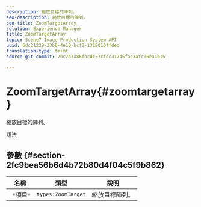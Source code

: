```yaml
---
description: 縮放目標的陣列。
seo-description: 縮放目標的陣列。
seo-title: ZoomTargetArray
solution: Experience Manager
title: ZoomTargetArray
topic: Scene7 Image Production System API
uuid: 6dc21229-33b0-4e10-bcf2-1319016ffded
translation-type: tm+mt
source-git-commit: 7bc7b3a86fbcdc57cfdc31745fae3afc06e44b15

---
```



# ZoomTargetArray{#zoomtargetarray}

縮放目標的陣列。

語法

## 參數 {#section-2fc9bea56b6d4b72b80d4f04c5f9b862}

| 名稱 | 類型 | 說明 |
|---|---|---|
| ` *`項目`*` | `types:ZoomTarget` | 縮放目標陣列。 |


